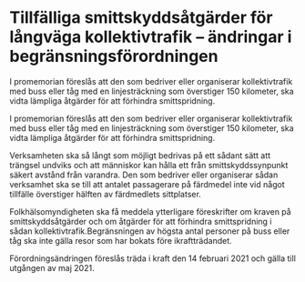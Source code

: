 # Tillfälliga smittskyddsåtgärder för långväga kollektivtrafik – ändringar i begränsningsförordningen

I promemorian föreslås att den som bedriver eller organiserar kollektivtrafik med buss eller tåg med en linjesträckning som överstiger 150 kilometer, ska vidta lämpliga åtgärder för att förhindra smittspridning.

I promemorian föreslås att den som bedriver eller organiserar kollektivtrafik med buss eller tåg med en linjesträckning som överstiger 150 kilometer, ska vidta lämpliga åtgärder för att förhindra smittspridning.

Verksamheten ska så långt som möjligt bedrivas på ett sådant sätt att trängsel undviks och att människor kan hålla ett från smittskyddssynpunkt säkert avstånd från varandra. Den som bedriver eller organiserar sådan verksamhet ska se till att antalet passagerare på färdmedel inte vid något tillfälle överstiger hälften av färdmedlets sittplatser.

Folkhälsomyndigheten ska få meddela ytterligare föreskrifter om kraven på smittskyddsåtgärder och om åtgärder för att förhindra smittspridning i sådan kollektivtrafik.Begränsningen av högsta antal personer på buss eller tåg ska inte gälla resor som har bokats före ikraftträdandet.

Förordningsändringen föreslås träda i kraft den 14 februari 2021 och gälla till utgången av maj 2021.
